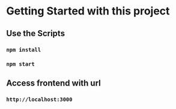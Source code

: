 # Getting Started with this project

## Use the Scripts

### `npm install`

### `npm start`

## Access frontend with url

### `http://localhost:3000`
